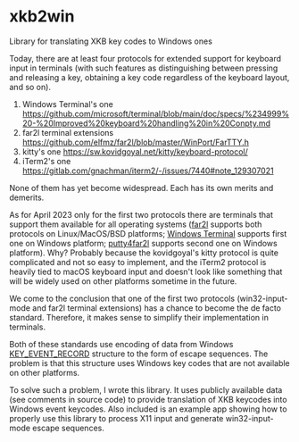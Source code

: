 # xkb2win
Library for translating XKB key codes to Windows ones

Today, there are at least four protocols for extended support for keyboard input in terminals (with such features as distinguishing between pressing and releasing a key, obtaining a key code regardless of the keyboard layout, and so on).

1. Windows Terminal's one
https://github.com/microsoft/terminal/blob/main/doc/specs/%234999%20-%20Improved%20keyboard%20handling%20in%20Conpty.md
2. far2l terminal extensions
https://github.com/elfmz/far2l/blob/master/WinPort/FarTTY.h
3. kitty's one
https://sw.kovidgoyal.net/kitty/keyboard-protocol/
4. iTerm2's one
https://gitlab.com/gnachman/iterm2/-/issues/7440#note_129307021

None of them has yet become widespread. Each has its own merits and demerits.

As for April 2023 only for the first two protocols there are terminals that support them available for all operating systems ([far2l](https://github.com/elfmz/far2l/) supports both protocols on Linux/MacOS/BSD platforms; [Windows Terminal](https://github.com/microsoft/terminal) supports first one on Windows platform; [putty4far2l](https://github.com/unxed/putty4far2l) supports second one on Windows platform). Why? Probably because the kovidgoyal's kitty protocol is quite complicated and not so easy to implement, and the iTerm2 protocol is heavily tied to macOS keyboard input and doesn't look like something that will be widely used on other platforms sometime in the future.

We come to the conclusion that one of the first two protocols (win32-input-mode and far2l terminal extensions) has a chance to become the de facto standard. Therefore, it makes sense to simplify their implementation in terminals.

Both of these standards use encoding of data from Windows [KEY_EVENT_RECORD](https://learn.microsoft.com/en-us/windows/console/key-event-record-str) structure to the form of escape sequences. The problem is that this structure uses Windows key codes that are not available on other platforms.

To solve such a problem, I wrote this library. It uses publicly available data (see comments in source code) to provide translation of XKB keycodes into Windows event keycodes. Also included is an example app showing how to properly use this library to process X11 input and generate win32-input-mode escape sequences.
